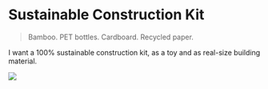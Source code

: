 Sustainable Construction Kit
============================

> Bamboo. PET bottles. Cardboard. Recycled paper.

I want a 100% sustainable construction kit, as a toy and as real-size building material.

<img src="http://farm4.staticflickr.com/3689/12774268245_6e0a75270a_b_d.jpg" />
